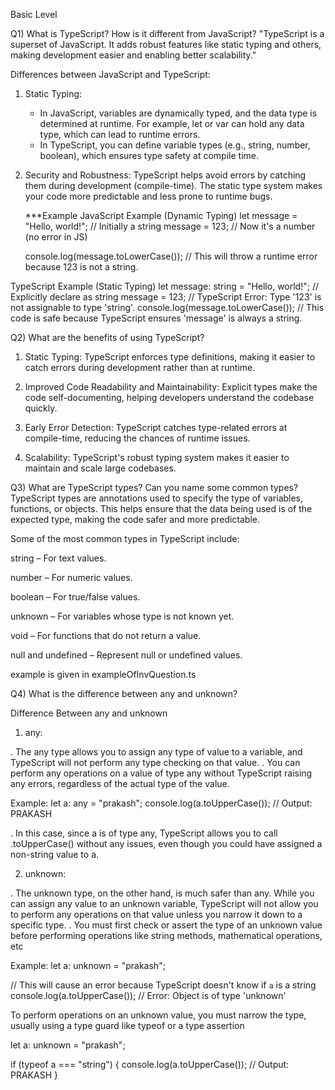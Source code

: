 Basic Level

Q1) What is TypeScript? How is it different from JavaScript?
"TypeScript is a superset of JavaScript. It adds robust features like static typing and others, making development easier and enabling better scalability."

Differences between JavaScript and TypeScript:

1. Static Typing:

   - In JavaScript, variables are dynamically typed, and the data type is determined at runtime. For example, let or var can hold any data type, which can lead to runtime errors.
   - In TypeScript, you can define variable types (e.g., string, number, boolean), which ensures type safety at compile time.

2. Security and Robustness:
   TypeScript helps avoid errors by catching them during development (compile-time).
   The static type system makes your code more predictable and less prone to runtime bugs.

   \*\*\*Example
   JavaScript Example (Dynamic Typing)
   let message = "Hello, world!"; // Initially a string
   message = 123; // Now it's a number (no error in JS)

   console.log(message.toLowerCase());
   // This will throw a runtime error because 123 is not a string.

<!-- In JavaScript, variables can change types dynamically, which might lead to errors that are only caught during runtime. -->

TypeScript Example (Static Typing)
let message: string = "Hello, world!"; // Explicitly declare as string
message = 123; // TypeScript Error: Type '123' is not assignable to type 'string'.
console.log(message.toLowerCase());
// This code is safe because TypeScript ensures 'message' is always a string.

<!-- Here, TypeScript catches the error at compile-time, ensuring type safety and preventing the runtime crash. -->

Q2) What are the benefits of using TypeScript?

1. Static Typing:
   TypeScript enforces type definitions, making it easier to catch errors during development rather than at runtime.

2. Improved Code Readability and Maintainability:
   Explicit types make the code self-documenting, helping developers understand the codebase quickly.

3. Early Error Detection:
   TypeScript catches type-related errors at compile-time, reducing the chances of runtime issues.

4. Scalability:
   TypeScript's robust typing system makes it easier to maintain and scale large codebases.

Q3) What are TypeScript types? Can you name some common types?
TypeScript types are annotations used to specify the type of variables, functions, or objects. This helps ensure that the data being used is of the expected type, making the code safer and more predictable.

Some of the most common types in TypeScript include:

string – For text values.

number – For numeric values.

boolean – For true/false values.

unknown – For variables whose type is not known yet.

void – For functions that do not return a value.

null and undefined – Represent null or undefined values.

example is given in exampleOfInvQuestion.ts

Q4) What is the difference between any and unknown?

Difference Between any and unknown

1.  any:

. The any type allows you to assign any type of value to a variable, and TypeScript will not perform any type checking on that value.
. You can perform any operations on a value of type any without TypeScript raising any errors, regardless of the actual type of the value.

Example:
let a: any = "prakash";
console.log(a.toUpperCase()); // Output: PRAKASH

. In this case, since a is of type any, TypeScript allows you to call .toUpperCase() without any issues, even though you could have assigned a non-string value to a.

2. unknown:

. The unknown type, on the other hand, is much safer than any. While you can assign any value to an unknown variable, TypeScript will not allow you to perform any operations on that value unless you narrow it down to a specific type.
. You must first check or assert the type of an unknown value before performing operations like string methods, mathematical operations, etc

Example:
let a: unknown = "prakash";

// This will cause an error because TypeScript doesn't know if `a` is a string
console.log(a.toUpperCase()); // Error: Object is of type 'unknown'

To perform operations on an unknown value, you must narrow the type, usually using a type guard like typeof or a type assertion

let a: unknown = "prakash";

if (typeof a === "string") {
console.log(a.toUpperCase()); // Output: PRAKASH
}
